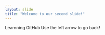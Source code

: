 ```yaml
---
layout: slide
title: "Welcome to our second slide!"
---
```

Learnning GitHub
Use the left arrow to go back!

